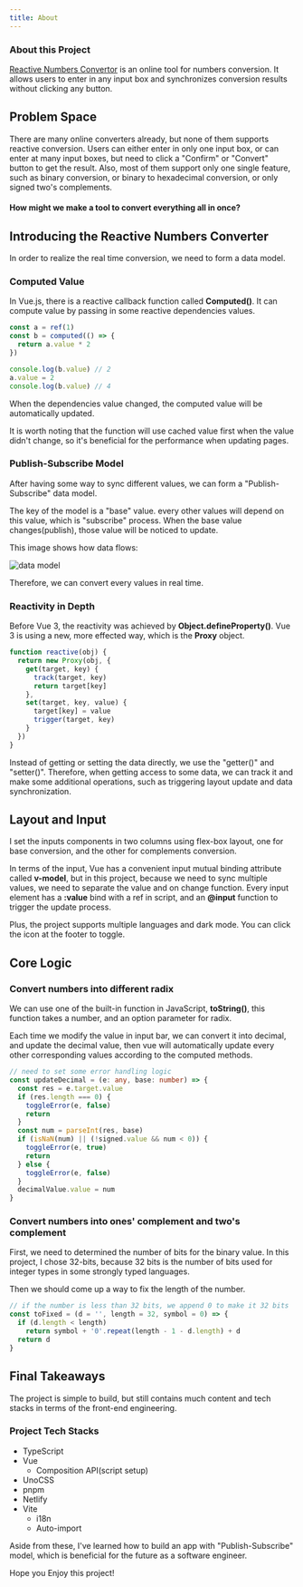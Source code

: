 ```yaml
---
title: About
---
```


<div class="text-center">
  <div i-carbon-dicom-overlay class="text-4xl -mb-6 m-auto" />
  <h3>About this Project</h3>
</div>

[Reactive Numbers Convertor](https://github.com/glintonliao/reactive-numbers-converter) is an online tool for numbers conversion. It allows users to enter in any input box and synchronizes conversion results without clicking any button.

## Problem Space

There are many online converters already, but none of them supports reactive conversion. Users can either enter in only one input box, or can enter at many input boxes, but need to click a "Confirm" or "Convert" button to get the result. Also, most of them support only one single feature, such as binary conversion, or binary to hexadecimal conversion, or only signed two's complements.

<h4 text-center>
How might we make a tool to convert everything all in once?
</h4>

## Introducing the Reactive Numbers Converter

In order to realize the real time conversion, we need to form a data model.

### Computed Value

In Vue.js, there is a reactive callback function called **Computed()**. It can compute value by passing in some reactive dependencies values.

```ts
const a = ref(1)
const b = computed(() => {
  return a.value * 2
})

console.log(b.value) // 2
a.value = 2
console.log(b.value) // 4
```

When the dependencies value changed, the computed value will be automatically updated.

It is worth noting that the function will use cached value first when the value didn't change, so it's beneficial for the performance when updating pages.

### Publish-Subscribe Model

After having some way to sync different values, we can form a "Publish-Subscribe" data model.

The key of the model is a "base" value. every other values will depend on this value, which is "subscribe" process. When the base value changes(publish), those value will be noticed to update.

This image shows how data flows:

![data model](https://user-images.githubusercontent.com/37015336/204418332-79f93845-45c5-4cce-b29d-3b738409ff9b.jpg)

Therefore, we can convert every values in real time.

### Reactivity in Depth

Before Vue 3, the reactivity was achieved by **Object.defineProperty()**. Vue 3 is using a new, more effected way, which is the **Proxy** object.

```ts
function reactive(obj) {
  return new Proxy(obj, {
    get(target, key) {
      track(target, key)
      return target[key]
    },
    set(target, key, value) {
      target[key] = value
      trigger(target, key)
    }
  })
}
```

Instead of getting or setting the data directly, we use the "getter()" and "setter()". Therefore, when getting access to some data, we can track it and make some additional operations, such as triggering layout update and data synchronization.

## Layout and Input

I set the inputs components in two columns using flex-box layout, one for base conversion, and the other for complements conversion.

In terms of the input, Vue has a convenient input mutual binding attribute called **v-model**, but in this project, because we need to sync multiple values, we need to separate the value and on change function. Every input element has a **:value** bind with a ref in script, and an **@input** function to trigger the update process.

Plus, the project supports multiple languages and dark mode. You can click the icon at the footer to toggle.

## Core Logic

### Convert numbers into different radix

We can use one of the built-in function in JavaScript, **toString()**, this function takes a number, and an option parameter for radix.

Each time we modify the value in input bar, we can convert it into decimal, and update the decimal value, then vue will automatically update every other corresponding values according to the computed methods.

```ts
// need to set some error handling logic
const updateDecimal = (e: any, base: number) => {
  const res = e.target.value
  if (res.length === 0) {
    toggleError(e, false)
    return
  }
  const num = parseInt(res, base)
  if (isNaN(num) || (!signed.value && num < 0)) {
    toggleError(e, true)
    return
  } else {
    toggleError(e, false)
  }
  decimalValue.value = num
}
```

### Convert numbers into ones' complement and two's complement

First, we need to determined the number of bits for the binary value. In this project, I chose 32-bits, because 32 bits is the number of bits used for integer types in some strongly typed languages.

Then we should come up a way to fix the length of the number.

```ts
// if the number is less than 32 bits, we append 0 to make it 32 bits
const toFixed = (d = '', length = 32, symbol = 0) => {
  if (d.length < length)
    return symbol + '0'.repeat(length - 1 - d.length) + d
  return d
}
```

## Final Takeaways

The project is simple to build, but still contains much content and tech stacks in terms of the front-end engineering.

### Project Tech Stacks

+ TypeScript
+ Vue
  + Composition API(script setup)
+ UnoCSS
+ pnpm
+ Netlify
+ Vite
  + i18n
  + Auto-import

Aside from these, I've learned how to build an app with "Publish-Subscribe" model, which is beneficial for the future as a software engineer.

Hope you Enjoy this project!
